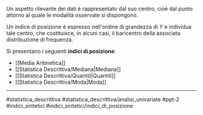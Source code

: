 Un aspetto rilevante dei dati è rappresentato dal suo centro, cioè dal punto attorno al quale le modalità osservate si dispongono.

Un indice di posizione è espresso nell'ordine di grandezza di $Y$ e individua tale centro, che costituisce, in alcuni casi, il baricentro della associata distribuzione di frequenza. 

Si presentano i seguenti **indici di posizione**:
* [[Media Aritmetica]]
* [[Statistica Descrittiva/Mediana|Mediana]]
* [[Statistica Descrittiva/Quantili|Quantili]]
* [[Statistica Descrittiva/Moda|Moda]]

***

#statistica_descrittiva 
#statistica_descrittiva/analisi_univariate
#ppt-2 
#indici_sintetici 
#indici_sintetici/indici_di_posizione